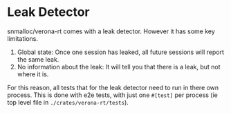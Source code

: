 # Leak Detector

snmalloc/verona-rt comes with a leak detector. However it has some key limitations.

1. Global state: Once one session has leaked, all future sessions will report the same leak.
2. No information about the leak: It will tell you that there is a leak, but not where it is.

For this reason, all tests that for the leak detector
need to run in there own process. This is done with e2e tests, with just one `#[test]` per process (ie top level file in `./crates/verona-rt/tests`).